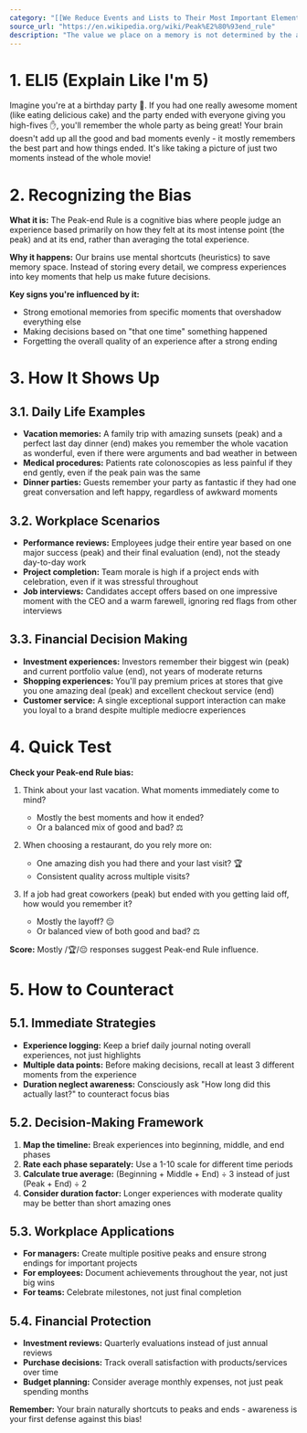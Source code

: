 ```yaml
---
category: "[[We Reduce Events and Lists to Their Most Important Elements]]"
source_url: "https://en.wikipedia.org/wiki/Peak%E2%80%93end_rule"
description: "The value we place on a memory is not determined by the average of that event but is determined by its peak and end."
---
```


# 1. ELI5 (Explain Like I'm 5)

Imagine you're at a birthday party 🎂. If you had one really awesome moment (like eating delicious cake) and the party ended with everyone giving you high-fives ✋, you'll remember the whole party as being great! Your brain doesn't add up all the good and bad moments evenly - it mostly remembers the best part and how things ended. It's like taking a picture of just two moments instead of the whole movie!

# 2. Recognizing the Bias

**What it is:** The Peak-end Rule is a cognitive bias where people judge an experience based primarily on how they felt at its most intense point (the peak) and at its end, rather than averaging the total experience.

**Why it happens:** Our brains use mental shortcuts (heuristics) to save memory space. Instead of storing every detail, we compress experiences into key moments that help us make future decisions.

**Key signs you're influenced by it:**
- Strong emotional memories from specific moments that overshadow everything else
- Making decisions based on "that one time" something happened
- Forgetting the overall quality of an experience after a strong ending

# 3. How It Shows Up

## 3.1. Daily Life Examples

- **Vacation memories:** A family trip with amazing sunsets (peak) and a perfect last day dinner (end) makes you remember the whole vacation as wonderful, even if there were arguments and bad weather in between
- **Medical procedures:** Patients rate colonoscopies as less painful if they end gently, even if the peak pain was the same
- **Dinner parties:** Guests remember your party as fantastic if they had one great conversation and left happy, regardless of awkward moments

## 3.2. Workplace Scenarios

- **Performance reviews:** Employees judge their entire year based on one major success (peak) and their final evaluation (end), not the steady day-to-day work
- **Project completion:** Team morale is high if a project ends with celebration, even if it was stressful throughout
- **Job interviews:** Candidates accept offers based on one impressive moment with the CEO and a warm farewell, ignoring red flags from other interviews

## 3.3. Financial Decision Making

- **Investment experiences:** Investors remember their biggest win (peak) and current portfolio value (end), not years of moderate returns
- **Shopping experiences:** You'll pay premium prices at stores that give you one amazing deal (peak) and excellent checkout service (end)
- **Customer service:** A single exceptional support interaction can make you loyal to a brand despite multiple mediocre experiences

# 4. Quick Test

**Check your Peak-end Rule bias:**

1. Think about your last vacation. What moments immediately come to mind?
   - Mostly the best moments and how it ended?
   - Or a balanced mix of good and bad? ⚖️

2. When choosing a restaurant, do you rely more on:
   - One amazing dish you had there and your last visit? 🏆
   - Consistent quality across multiple visits?

3. If a job had great coworkers (peak) but ended with you getting laid off, how would you remember it?
   - Mostly the layoff? 😔
   - Or balanced view of both good and bad? ⚖️

**Score:** Mostly /🏆/😔 responses suggest Peak-end Rule influence.

# 5. How to Counteract

## 5.1. Immediate Strategies

- **Experience logging:** Keep a brief daily journal noting overall experiences, not just highlights
- **Multiple data points:** Before making decisions, recall at least 3 different moments from the experience
- **Duration neglect awareness:** Consciously ask "How long did this actually last?" to counteract focus bias

## 5.2. Decision-Making Framework

1. **Map the timeline:** Break experiences into beginning, middle, and end phases
2. **Rate each phase separately:** Use a 1-10 scale for different time periods
3. **Calculate true average:** (Beginning + Middle + End) ÷ 3 instead of just (Peak + End) ÷ 2
4. **Consider duration factor:** Longer experiences with moderate quality may be better than short amazing ones

## 5.3. Workplace Applications

- **For managers:** Create multiple positive peaks and ensure strong endings for important projects
- **For employees:** Document achievements throughout the year, not just big wins
- **For teams:** Celebrate milestones, not just final completion

## 5.4. Financial Protection

- **Investment reviews:** Quarterly evaluations instead of just annual reviews
- **Purchase decisions:** Track overall satisfaction with products/services over time
- **Budget planning:** Consider average monthly expenses, not just peak spending months

**Remember:** Your brain naturally shortcuts to peaks and ends - awareness is your first defense against this bias!